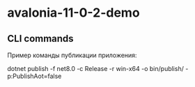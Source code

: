 # avalonia-11-0-2-demo

## CLI commands

Пример команды публикации приложения:

dotnet publish -f net8.0 -c Release -r win-x64 -o bin/publish/ -p:PublishAot=false
